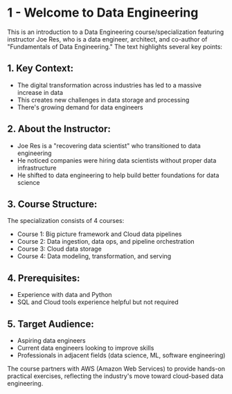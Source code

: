 # 1 - Welcome to Data Engineering

This is an introduction to a Data Engineering course/specialization featuring instructor Joe Res, who is a data engineer, architect, and co-author of "Fundamentals of Data Engineering." The text highlights several key points:

## 1. Key Context:
* The digital transformation across industries has led to a massive increase in data
* This creates new challenges in data storage and processing
* There's growing demand for data engineers

## 2. About the Instructor:
* Joe Res is a "recovering data scientist" who transitioned to data engineering
* He noticed companies were hiring data scientists without proper data infrastructure
* He shifted to data engineering to help build better foundations for data science

## 3. Course Structure:
The specialization consists of 4 courses:
* Course 1: Big picture framework and Cloud data pipelines
* Course 2: Data ingestion, data ops, and pipeline orchestration
* Course 3: Cloud data storage
* Course 4: Data modeling, transformation, and serving

## 4. Prerequisites:
* Experience with data and Python
* SQL and Cloud tools experience helpful but not required

## 5. Target Audience:
* Aspiring data engineers
* Current data engineers looking to improve skills
* Professionals in adjacent fields (data science, ML, software engineering)

The course partners with AWS (Amazon Web Services) to provide hands-on practical exercises, reflecting the industry's move toward cloud-based data engineering.
